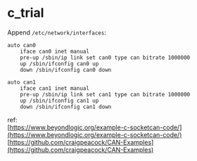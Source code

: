 # c_trial


Append `/etc/network/interfaces`:
```
auto can0
    iface can0 inet manual
    pre-up /sbin/ip link set can0 type can bitrate 1000000
    up /sbin/ifconfig can0 up
    down /sbin/ifconfig can0 down

auto can1 
    iface can1 inet manual
    pre-up /sbin/ip link set can1 type can bitrate 1000000
    up /sbin/ifconfig can1 up
    down /sbin/ifconfig can1 down
```


ref:  
[https://www.beyondlogic.org/example-c-socketcan-code/](https://www.beyondlogic.org/example-c-socketcan-code/)  
[https://github.com/craigpeacock/CAN-Examples](https://github.com/craigpeacock/CAN-Examples)
